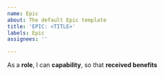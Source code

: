 ```yaml
---
name: Epic
about: The default Epic template
title: 'EPIC: <TITLE>'
labels: Epic
assignees: ''

---
```


As a **role**, I can **capability**, so that **received benefits**
